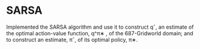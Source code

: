 # SARSA
Implemented the SARSA algorithm and use it to construct qˆ, an estimate of the optimal action-value function, q^π∗ , of the 687-Gridworld domain; and to construct an estimate, πˆ, of its optimal policy, π∗.
